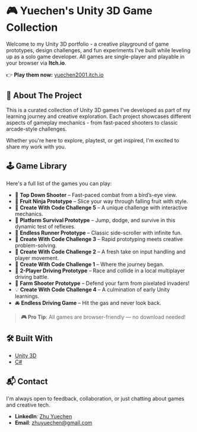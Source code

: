 # 🎮 Yuechen's Unity 3D Game Collection

Welcome to my Unity 3D portfolio - a creative playground of game prototypes, design challenges, and fun experiments I've built while leveling up as a solo game developer. All games are single-player and playable in your browser via **Itch.io**.

👉 **Play them now:** [yuechen2001.itch.io](https://yuechen2001.itch.io/)


## 📖 About The Project

This is a curated collection of Unity 3D games I've developed as part of my learning journey and creative exploration. Each project showcases different aspects of gameplay mechanics - from fast-paced shooters to classic arcade-style challenges.

Whether you're here to explore, playtest, or get inspired, I'm excited to share my work with you.

## 🕹️ Game Library

Here's a full list of the games you can play:

- 🔫 **Top Down Shooter** – Fast-paced combat from a bird’s-eye view.
- 🍉 **Fruit Ninja Prototype** – Slice your way through falling fruit with style.
- 🧠 **Create With Code Challenge 5** – A unique challenge with interactive mechanics.
- 🦶 **Platform Survival Prototype** – Jump, dodge, and survive in this dynamic test of reflexes.
- 🏃 **Endless Runner Prototype** – Classic side-scroller with infinite fun.
- 🎯 **Create With Code Challenge 3** – Rapid prototyping meets creative problem-solving.
- 🎲 **Create With Code Challenge 2** – A fresh take on input handling and player movement.
- 🧩 **Create With Code Challenge 1** – Where the journey began.
- 🚗 **2-Player Driving Prototype** – Race and collide in a local multiplayer driving battle.
- 🌾 **Farm Shooter Prototype** – Defend your farm from pixelated invaders!
- 💡 **Create With Code Challenge 4** – A culmination of early Unity learnings.
- 🚘 **Endless Driving Game** – Hit the gas and never look back.

> **🎮 Pro Tip**: All games are browser-friendly — no download needed!


## 🛠️ Built With

- [Unity 3D](https://unity.com/)
- [C#](https://learn.microsoft.com/en-us/dotnet/csharp/)


## 📬 Contact

I'm always open to feedback, collaboration, or just chatting about games and creative tech.

- **LinkedIn**: [Zhu Yuechen](https://www.linkedin.com/in/zhu-yuechen-1a603435/)
- **Email**: [zhuyuechen@gmail.com](mailto:zhuyuechen@gmail.com)
